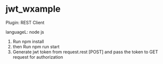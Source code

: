 # jwt_wxample

Plugin: 
REST Client

languageL:
node js 

1. Run npm install
2. then Run npm run start
3. Generate jwt token from request.rest [POST] and pass the token to GET request for authorization
